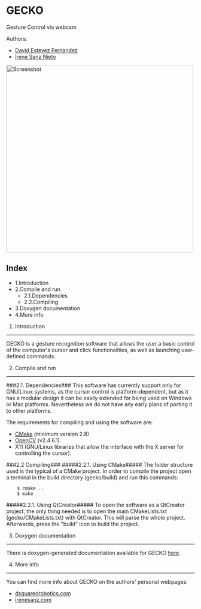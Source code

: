 GECKO
=====

Gesture Control via webcam

Authors:

 *  [David Estevez Fernandez](https://github.com/David-Estevez)
 *  [Irene Sanz Nieto](https://github.com/irenesanznieto)

<img src="https://raw.github.com/David-Estevez/gecko/master/doc/images/hand1.jpg" alt="Screenshot" style="width: 500px;" />


Index
-------------------------------------------------------------------
 * 1.Introduction
 * 2.Compile and run
     * 2.1.Dependencies
     * 2.2.Compiling
 * 3.Doxygen documentation
 * 4.More info


1. Introduction
---------------------------------------------------------------------
GECKO is a gesture recognition software that allows the user a basic control of the computer's cursor and click functionalities, as well as launching user-defined commands.


2. Compile and run
---------------------------------------------------------------------
###2.1. Dependencies###
This software has currently support only for GNU/Linux systems, as the cursor control is platform-dependent, but as it has a modular design it can be easily extended for being used on Windows or Mac platforms. Nevertheless we do not have any early plans of porting it to other platforms.

The requirements for compiling and using the software are:

 * [CMake](http://www.cmake.org/) (minimum version 2.8)
 * [OpenCV](http://opencv.org/) (v2.4.6.1).
 *  X11 (GNU/Linux libraries that allow the interface with the X server for controlling the cursor).

###2.2 Compiling###
#####2.2.1. Using CMake#####
The folder structure used is the typical of a CMake project. In order to compile the project open a terminal in the build directory (gecko/build) and run this commands:

        $ cmake ..
        $ make

#####2.2.1. Using QtCreator#####
To open the software as a QtCreator project, the only thing needed is to open the main CMakeLists.txt (gecko/CMakeLists.txt) with QtCreator. This will parse the whole project.
Afterwards, press the "build" icon to build the project.

3. Doxygen documentation
--------------------------------------------------------------------

There is doxygen-generated documentation available for GECKO [here](http://david-estevez.github.io/gecko).

4. More info
--------------------------------------------------------------------
You can find more info about GECKO on the authors' personal webpages:

* [dsquaredrobotics.com](http://www.dsquaredrobotics.com/wiki/doku.php?id=en:gecko)
* [irenesanz.com](http://www.irenesanz.com/gecko.html)

